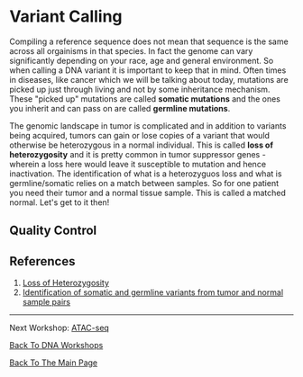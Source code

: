 # Variant Calling

Compiling a reference sequence does not mean that sequence is the same across all orgainisms in that species. In fact the genome can vary significantly depending on your race, age and general environment. So when calling a DNA variant it is important to keep that in mind. Often times in diseases, like cancer which we will be talking about today, mutations are picked up just through living and not by some inheritance mechanism. These "picked up" mutations are called **somatic mutations** and the ones you inherit and can pass on are called **germline mutations**. 

The genomic landscape in tumor is complicated and in addition to variants being acquired, tumors can gain or lose copies of a variant that would otherwise be heterozygous in a normal individual. This is called **loss of heterozygosity** and it is pretty common in tumor suppressor genes - wherein a loss here would leave it susceptible to mutation and hence inactivation. The identification of what is a heterozyguos loss and what is germline/somatic relies on a match between samples. So for one patient you need their tumor and a normal tissue sample. This is called a matched normal. Let's get to it then!

## Quality Control

## References

1. [Loss of Heterozygosity](https://en.wikipedia.org/wiki/Loss_of_heterozygosity)
2. [Identification of somatic and germline variants from tumor and normal sample pairs](https://training.galaxyproject.org/training-material/topics/variant-analysis/tutorials/somatic-variants/tutorial.html)
___________________________________________________________________________________________________________________________________________________________________________________

Next Workshop: [ATAC-seq](atacSeq/atacSeq.md)

[Back To DNA Workshops](../DNA.md)

[Back To The Main Page](../../index.md)
